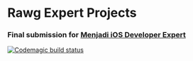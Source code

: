 # Rawg Expert Projects
### Final submission for [Menjadi iOS Developer Expert](https://www.dicoding.com/academies/209/)
[![Codemagic build status](https://api.codemagic.io/apps/65b24101ad133d69e9eece64/ios-project-debug/status_badge.svg)](https://codemagic.io/apps/65b24101ad133d69e9eece64/ios-project-debug/latest_build)

